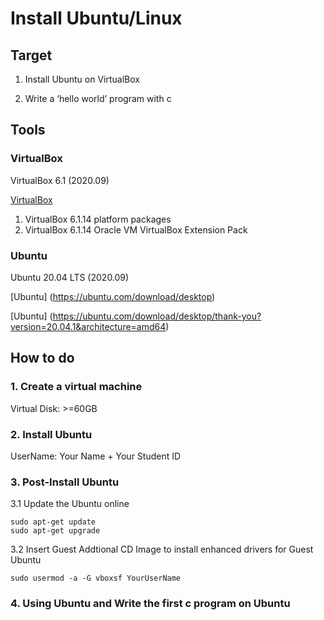 # Install Ubuntu/Linux

## Target
1. Install Ubuntu on VirtualBox

2. Write a ‘hello world’ program with c

## Tools

### VirtualBox
VirtualBox 6.1 (2020.09)

[VirtualBox](https://www.virtualbox.org/)
1. VirtualBox 6.1.14 platform packages
2. VirtualBox 6.1.14 Oracle VM VirtualBox Extension Pack

### Ubuntu
Ubuntu 20.04 LTS (2020.09)

[Ubuntu] (https://ubuntu.com/download/desktop)

[Ubuntu] (https://ubuntu.com/download/desktop/thank-you?version=20.04.1&architecture=amd64)

## How to do

### 1. Create a virtual machine
Virtual Disk: >=60GB

### 2. Install Ubuntu
UserName: Your Name + Your Student ID

### 3. Post-Install Ubuntu

3.1 Update the Ubuntu online
```
sudo apt-get update
sudo apt-get upgrade
```
3.2 Insert Guest Addtional CD Image to install enhanced drivers for Guest Ubuntu
```
sudo usermod -a -G vboxsf YourUserName
```

### 4. Using Ubuntu and Write the first c program on Ubuntu
